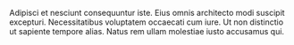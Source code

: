 Adipisci et nesciunt consequuntur iste. Eius omnis architecto modi suscipit excepturi. Necessitatibus voluptatem occaecati cum iure. Ut non distinctio ut sapiente tempore alias. Natus rem ullam molestiae iusto accusamus qui.